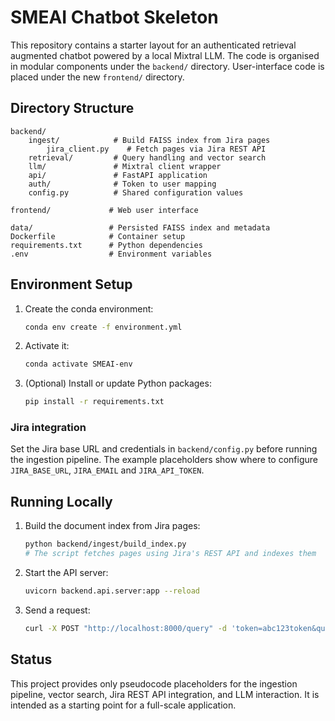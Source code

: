 # SMEAI Chatbot Skeleton

This repository contains a starter layout for an authenticated retrieval augmented
chatbot powered by a local Mixtral LLM. The code is organised in modular
components under the `backend/` directory.
User-interface code is placed under the new `frontend/` directory.

## Directory Structure

```
backend/
    ingest/            # Build FAISS index from Jira pages
        jira_client.py    # Fetch pages via Jira REST API
    retrieval/         # Query handling and vector search
    llm/               # Mixtral client wrapper
    api/               # FastAPI application
    auth/              # Token to user mapping
    config.py          # Shared configuration values

frontend/             # Web user interface

data/                 # Persisted FAISS index and metadata
Dockerfile            # Container setup
requirements.txt      # Python dependencies
.env                  # Environment variables
```

## Environment Setup

1. Create the conda environment:
   ```bash
   conda env create -f environment.yml
   ```
2. Activate it:
   ```bash
   conda activate SMEAI-env
   ```
3. (Optional) Install or update Python packages:
   ```bash
   pip install -r requirements.txt
   ```

### Jira integration

Set the Jira base URL and credentials in `backend/config.py` before running the
ingestion pipeline. The example placeholders show where to configure
`JIRA_BASE_URL`, `JIRA_EMAIL` and `JIRA_API_TOKEN`.

## Running Locally

1. Build the document index from Jira pages:
   ```bash
   python backend/ingest/build_index.py
   # The script fetches pages using Jira's REST API and indexes them
   ```
2. Start the API server:
   ```bash
   uvicorn backend.api.server:app --reload
   ```
3. Send a request:
   ```bash
   curl -X POST "http://localhost:8000/query" -d 'token=abc123token&query=hello'
   ```

## Status

This project provides only pseudocode placeholders for the ingestion pipeline,
vector search, Jira REST API integration, and LLM interaction. It is intended as a starting point for a
full-scale application.
